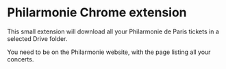 # Philarmonie Chrome extension

This small extension will download all your Philarmonie de Paris tickets in a selected Drive folder. 

You need to be on the Philarmonie website, with the page listing all your concerts. 


